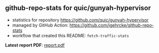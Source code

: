 ## github-repo-stats for quic/gunyah-hypervisor

- statistics for repository https://github.com/quic/gunyah-hypervisor
- managed by GitHub Action: https://github.com/jgehrcke/github-repo-stats
- workflow that created this README: `fetch-traffic-stats`

**Latest report PDF**: [report.pdf](https://github.com/njjetha/OSDO/raw/github-repo-stats/quic/gunyah-hypervisor/latest-report/report.pdf)

